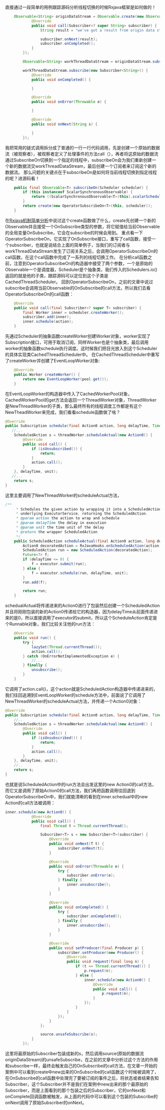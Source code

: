 直接通过一段简单的用例跟踪源码分析线程切换的时候Rxjava框架是如何做的！
```java
    Observable<String> originDataStream = Observable.create(new Observable.OnSubscribe<String>() {
            @Override
            public void call(Subscriber<? super String> subscriber) {
                String result = "we've got a result from origin data stream";

                subscriber.onNext(result);
                subscriber.onCompleted();
            }
        });

        Observable<String> workThreadDataStream = originDataStream.subscribeOn(Schedulers.io());

        workThreadDataStream.subscribe(new Subscriber<String>() {
            @Override
            public void onCompleted() {

            }

            @Override
            public void onError(Throwable e) {

            }

            @Override
            public void onNext(String s) {

            }
        });
```
我把常用的链式调用拆分成了普通的一行一行代码调用，先是创建一个原始的数据流（被观察者），被观察者定义了处理事件的方法call（），再者将这原始的数据流通过SubscribeOn切换到一个指定的线程中，subscribeOn会为我们重新创建一个新的数据流交workThreadDataStream，最后创建一个订阅者来订阅这个新的数据流。
那么问题的关键点在于subscribeOn是如何将当前线程切换到指定线程的呢？进源码看！
```java
    public final Observable<T> subscribeOn(Scheduler scheduler) {
        if (this instanceof ScalarSynchronousObservable) {
            return ((ScalarSynchronousObservable<T>)this).scalarScheduleOn(scheduler);
        }
        return create(new OperatorSubscribeOn<T>(this, scheduler));
    }   
```
在[Rxjava机制简单分析](https://jsonhu.github.io/2017/10/Rxjava%E6%9C%BA%E5%88%B6%E7%AE%80%E5%8D%95%E5%88%86%E6%9E%90/)中说过这个create函数做了什么，create先创建一个新的Observable并且接受一个OnSubscribe类型的参数，将它赋值给当前Observable的全局变量OnSubscribe，它会在subscribe的时候会用到。
重点看一下OperatorSubscribeOn，它实现了OnSubscribe接口，重写了call函数，接受一个subscriber，也就是说结合上面的简单例子，当我们的订阅者与workThreadDataStream发生了订阅关系之后，会调用OperatorSubscribeOn的call函数，在这个call函数中完成了一系列的线程切换工作。
在分析call函数之前，注意到OperatorSubscribeOn的构造器中接受了两个参数，一个是原始的Observable一个是调度器，Scheduler是个抽象类，我们传入的Schedulers.io()返回的就是他的子类，跟踪源码可以定位到这个子类是CachedThreadScheduler。
回到OperatorSubscribeOn，之前的文章中说过subscribe会调用当前Observable的OnSubscribe的call方法，所以我们去看OperatorSubscribeOn的call函数：
```java
    @Override
    public void call(final Subscriber<? super T> subscriber) {
        final Worker inner = scheduler.createWorker();
        subscriber.add(inner);
        inner.schedule(action);
    }
```
先通过Scheduler的抽象函数createWorker创建Worker对象，worker实现了Subscription接口，可用于取消订阅，同样Worker也是个抽象类，最后调用worker的抽象函数schedule执行调度。这时候我们把目光放入到这个Scheduler的具体实现类CachedThreadScheduler中。
在CachedThreadScheduler中重写了createWorker并创建了EventLoopWorker对象:
```java
    @Override
    public Worker createWorker() {
        return new EventLoopWorker(pool.get());
    }
```
在EventLoopWorker的构造器中传入了CachedWorkerPool对象，CachedWorkerPool的get方法会返回一个ThreadWorker对象，ThreadWorker是NewThreadWorker的子类，那么最终所有的线程调度工作都是有这个NewTheadWorker来完成，我们看看schedule函数做了啥？
```java
@Override
public Subscription schedule(final Action0 action, long delayTime, TimeUnit unit) {
   //...
    ScheduledAction s = threadWorker.scheduleActual(new Action0() {
        @Override
        public void call() {
            if (isUnsubscribed()) {
                return;
            }
            action.call();
        }
    }, delayTime, unit);
   //...
    return s;
}
```
这里主要调用了NewThreadWorker的scheduleActual方法，
```java
/**
     * Schedules the given action by wrapping it into a ScheduledAction on the
     * underlying ExecutorService, returning the ScheduledAction.
     * @param action the action to wrap and schedule
     * @param delayTime the delay in execution
     * @param unit the time unit of the delay
     * @return the wrapper ScheduledAction
     */
    public ScheduledAction scheduleActual(final Action0 action, long delayTime, TimeUnit unit) {
        Action0 decoratedAction = RxJavaHooks.onScheduledAction(action);
        ScheduledAction run = new ScheduledAction(decoratedAction);
        Future<?> f;
        if (delayTime <= 0) {
            f = executor.submit(run);
        } else {
            f = executor.schedule(run, delayTime, unit);
        }
        run.add(f);

        return run;
    }
```
schedualActual将传递进来的Action0进行了包装然后创建一个ScheduledAction并且将刚刚包装的新的Action0传递给它的构造器，因为delayTime从前面传递进来的是0，所以直接调用了executor的submit，所以这个ScheduleAction肯定是个Runnable对象，我们比较关注他的run方法：
```java
    @Override
    public void run() {
        try {
            lazySet(Thread.currentThread());
            action.call();
        } catch (OnErrorNotImplementedException e) {
            //...
        } finally {
            unsubscribe();
        }
    }
```
它调用了action.call()，这个action就是ScheduledAction构造器中传递进来的，我们往回追溯到EventLoopWorker的schedule方法中，前面说了它调用了NewThreadWorker的scheduleActual方法，并传递一个Action0对象：
```java
@Override
public Subscription schedule(final Action0 action, long delayTime, TimeUnit unit) {
    //..
    ScheduledAction s = threadWorker.scheduleActual(new Action0() {
        @Override
        public void call() {
            if (isUnsubscribed()) {
                return;
            }
            action.call();
        }
    }, delayTime, unit);
    //..
    return s;
}
```
也就是说ScheduledAction中的run方法会出发这里的new Action0的call方法，而它又是调用了原始Action0的call方法，我们再把函数调用往回退到OperatorSubscribeOn中，我们就能清晰的看到在inner.schedual中的new Action的call方法被调用：
```java
inner.schedule(new Action0() {
            @Override
            public void call() {
                final Thread t = Thread.currentThread();

                Subscriber<T> s = new Subscriber<T>(subscriber) {
                    @Override
                    public void onNext(T t) {
                        subscriber.onNext(t);
                    }

                    @Override
                    public void onError(Throwable e) {
                        try {
                            subscriber.onError(e);
                        } finally {
                            inner.unsubscribe();
                        }
                    }

                    @Override
                    public void onCompleted() {
                        try {
                            subscriber.onCompleted();
                        } finally {
                            inner.unsubscribe();
                        }
                    }

                    @Override
                    public void setProducer(final Producer p) {
                        subscriber.setProducer(new Producer() {
                            @Override
                            public void request(final long n) {
                                if (t == Thread.currentThread()) {
                                    p.request(n);
                                } else {
                                    inner.schedule(new Action0() {
                                        @Override
                                        public void call() {
                                            p.request(n);
                                        }
                                    });
                                }
                            }
                        });
                    }
                };

                source.unsafeSubscribe(s);
            }
        });
```
这里将最原始的Subscriber包装成新的s，然后调用source(原始的数据流originDataStream)的unsafeSubscribe，在之前的文章中分析过这个方法的作用和subscribe一样，最终会触发自己的OnSubscribe的call方法，在文章一开始的案例中可以看到create中new出来的OnSubscribe的call函数这个时候被调用了，在OnSubscribe的call函数中处理完了要被订阅的事件之后，将状态或者结果告知Subscriber，这个Subscriber并不是我们在案例中new出来的那个最原始的Subscriber，而是上面看到的那个包装之后的Subscriber，它的onNext和onComplete回调函数被触发，从上面的代码中可以看到这个包装的Subscribe的onNext调用了原始Subscriber的onNext。